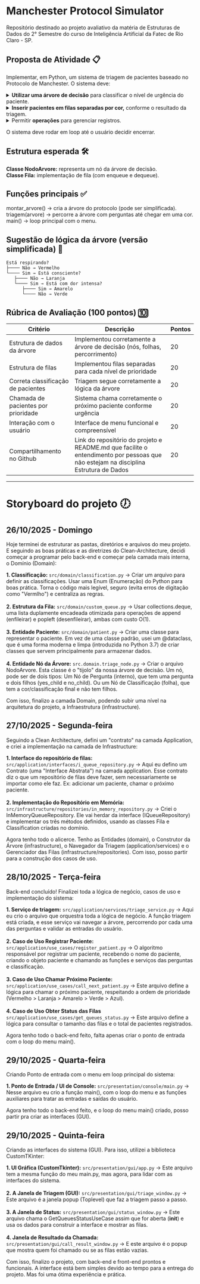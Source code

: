 # Manchester Protocol Simulator
Repositório destinado ao projeto avaliativo da matéria de Estruturas de Dados do 2° Semestre do curso de Inteligência Artificial da Fatec de Rio Claro - SP.

## Proposta de Atividade 📋
Implementar, em Python, um sistema de triagem de pacientes baseado no Protocolo de Manchester.
O sistema deve:
<details>
<summary><strong>Utilizar uma árvore de decisão</strong> para classificar o nível de urgência do paciente.</summary>
  
* Cada <strong>nó</strong> da árvore representa uma <strong>pergunta de triagem</strong> (exemplo: "O paciente está respirando?").
* As <strong>folhas</strong> da árvore indicam a <strong>classificação final</strong>, com uma <strong>cor</strong>:
  
  | Cor                    | Classificação                          | 
  |------------------------|----------------------------------------|
  | 🟥 Vermelho            | Emergência (atendimento imediato)      | 
  | 🟧 Laranja             | Muito urgente                          | 
  | 🟨 Amarelo             | Urgente                                |
  | 🟩 Verde               | Pouco urgente                          |
  | 🟦 Azul                | Não urgente                            | 
</details>

<details>
<summary><strong>Inserir pacientes em filas separadas por cor,</strong> conforme o resultado da triagem.</summary> <br>

* Cada fila deve funcionar como uma <strong>estrutura de dados FIFO¹</strong>.
1. FIFO: Uma estrutura FIFO (First-In, First-Out) é um método de organização e processamento de dados onde o primeiro item a entrar na estrutura (uma lista, por exemplo) é também o primeiro a sair. Na programação, isso é comumente implementado usando uma estrutura de dados chamada Fila (Queue). Novos elementos são adicionados ao final ("fim da fila") e os elementos são removidos do início ("início da fila").
</details>

<details>
<summary>Permitir <strong>operações</strong> para gerenciar registros.</summary>
<br>
1 - Cadastrar paciente → o programa faz as perguntas da árvore e insere na fila correspondente. <br>
2 - Chamar paciente → remove e mostra o próximo paciente da fila mais urgente disponível (Vermelho > Laranja > Amarelo > Verde > Azul). <br>
3 - Mostrar status → exibe o tamanho de cada fila. <br>
0 - Sair.
</details>

O sistema deve rodar em loop até o usuário decidir encerrar.

## Estrutura esperada 🛠️
<strong>Classe NodoArvore:</strong> representa um nó da árvore de decisão. <br>
<strong>Classe Fila:</strong> implementação de fila (com enqueue e dequeue).

## Funções principais ✅
montar_arvore() → cria a árvore do protocolo (pode ser simplificada). <br>
triagem(arvore) → percorre a árvore com perguntas até chegar em uma cor. <br>
main() → loop principal com o menu.

## Sugestão de lógica da árvore (versão simplificada) 🌳
```
Está respirando?
├──── Não → Vermelho
└──── Sim → Está consciente?
   ├──── Não → Laranja
   └──── Sim → Está com dor intensa?
      ├──── Sim → Amarelo
      └──── Não → Verde
```

## Rúbrica de Avaliação (100 pontos) 🔟

| Critério                            | Descrição                                                                                                                           | Pontos |
|-------------------------------------|-------------------------------------------------------------------------------------------------------------------------------------|--------|
| Estrutura de dados da árvore        | Implementou corretamente a árvore de decisão (nós, folhas, percorrimento)                                                           |   20   |
| Estrutura de filas                  | Implementou filas separadas para cada nível de prioridade                                                                           |   20   |
| Correta classificação de pacientes  | Triagem segue corretamente a lógica da árvore                                                                                       |   20   |
| Chamada de pacientes por prioridade | Sistema chama corretamente o próximo paciente conforme urgência                                                                     |   20   |
| Interação com o usuário             | Interface de menu funcional e compreensível                                                                                         |   20   |
| Compartilhamento no Github          | Link do repositório do projeto e README.md que facilite o entendimento por pessoas que não estejam na disciplina Estrutura de Dados |   20   |

---

# Storyboard do projeto 🕖

## 26/10/2025 - Domingo
Hoje terminei de estruturar as pastas, diretórios e arquivos do meu projeto. E seguindo as boas práticas e as diretrizes do Clean-Architecture, decidi começar a programar pelo back-end e começar pela camada mais interna, o Domínio (Domain):

<strong>1. Classificação:</strong> ```src/domain/classification.py``` → Criar um arquivo para definir as classificações. Usar uma Enum (Enumeração) do Python para boas prática. Torna o código mais legível, seguro (evita erros de digitação como "Vermlho") e centraliza as regras. <br><br>
<strong>2. Estrutura da Fila:</strong> ```src/domain/custom_queue.py``` → Usar collections.deque, uma lista duplamente encadeada otimizada para operações de append (enfileirar) e popleft (desenfileirar), ambas com custo O(1). <br><br>
<strong>3. Entidade Paciente:</strong> ```src/domain/patient.py``` → Criar uma classe para representar o paciente. Em vez de uma classe padrão, usei um @dataclass, que é uma forma moderna e limpa (introduzida no Python 3.7) de criar classes que servem principalmente para armazenar dados. <br><br>
<strong>4. Entidade Nó da Árvore:</strong> ```src.domain.triage_node.py``` → Criar o arquivo NodoArvore. Esta classe é o "tijolo" da nossa árvore de decisão. Um nó, pode ser de dois tipos: Um Nó de Pergunta (interno), que tem uma pergunta e dois filhos (yes_child e no_child). Ou um Nó de Classificação (folha), que tem a cor/classificação final e não tem filhos.

Com isso, finalizo a camada Domain, podendo subir uma nível na arquitetura do projeto, a Infraestrutura (infrastructure).

## 27/10/2025 - Segunda-feira
Seguindo a Clean Architecture, defini um "contrato" na camada Application, e criei a implementação na camada de Infrastructure:

<strong>1. Interface do repositório de filas:</strong> ```src/application/interfaces/i_queue_repository.py``` → Aqui eu defino um Contrato (uma "Interface Abstrata") na camada application. Esse contrato diz o que um repositório de filas deve fazer, sem necessariamente se importar como ele faz. Ex: adicionar um paciente, chamar o próximo paciente. <br><br>
<strong>2. Implementação do Repositório em Memória:</strong> ```src/infrastructure/repositories/in_memory_repository.py``` → Criei o InMemoryQueueRepository. Ele vai herdar da interface (IQueueRepository) e implementar os três métodos definidos, usando as classes Fila e Classification criadas no domínio.

Agora tenho todo o alicerce. Tenho as Entidades (domain), o Construtor da Árvore (infrastructure), o Navegador da Triagem (application/services) e o Gerenciador das Filas (infrastructure/repositories). Com isso, posso partir para a construção dos casos de uso.

## 28/10/2025 - Terça-feira
Back-end concluído! Finalizei toda a lógica de negócio, casos de uso e implementação do sistema:

<strong>1. Serviço de triagem:</strong> ```src/application/services/triage_service.py``` → Aqui eu crio o arquivo que orquestra toda a lógica de negócio. A função triagem está criada, e esse serviço vai navegar a árvore, percorrendo por cada uma das perguntas e validar as entradas do usuário. <br><br>
<strong>2. Caso de Uso Registrar Paciente:</strong> ```src/application/use_cases/register_patient.py``` → O algoritmo responsável por registrar um paciente, recebendo o nome do paciente, criando o objeto paciente e chamando as funções e serviços das perguntas e classificação. <br><br>
<strong>3. Caso de Uso Chamar Próximo Paciente:</strong> ```src/application/use_cases/call_next_patient.py``` → Este arquivo define a lógica para chamar o próximo paciente, respeitando a ordem de prioridade (Vermelho > Laranja > Amarelo > Verde > Azul). <br><br>
<strong>4. Caso de Uso Obter Status das Filas</strong> ```src/application/use_cases/get_queues_status.py``` → Este arquivo define a lógica para consultar o tamanho das filas e o total de pacientes registrados.

Agora tenho todo o back-end feito, falta apenas criar o ponto de entrada com o loop do menu main().

## 29/10/2025 - Quarta-feira
Criando Ponto de entrada com o menu em loop principal do sistema:

<strong>1. Ponto de Entrada / UI de Console:</strong> ```src/presentation/console/main.py``` → Nesse arquivo eu crio a função main(), com o loop do menu e as funções auxiliares para tratar as entradas e saídas do usuário.

Agora tenho todo o back-end feito, e o loop do menu main() criado, posso partir pra criar as interfaces (GUI).

## 29/10/2025 - Quinta-feira
Criando as interfaces do sistema (GUI). Para isso, utilizei a biblioteca CustomTKinter:

<strong>1. UI Gráfica (CustomTkinter):</strong> ```src/presentation/gui/app.py``` → Este arquivo tem a mesma função do meu main.py, mas agora, para lidar com as interfaces do sistema. <br><br>
<strong>2. A Janela de Triagem (GUI):</strong> ```src/presentation/gui/triage_window.py``` → Este arquivo é a janela popup (Toplevel) que faz a triagem passo a passo. <br><br>
<strong>3. A Janela de Status:</strong> ```src/presentation/gui/status_window.py``` → Este arquivo chama o GetQueuesStatusUseCase assim que for aberta (__init__) e usa os dados para construir a interface e mostrar as filas. <br><br>
<strong>4. Janela de Resultado da Chamada:</strong> ```src/presentation/gui/call_result_window.py``` → E este arquivo é o popup que mostra quem foi chamado ou se as filas estão vazias.

Com isso, finalizo o projeto, com back-end e front-end prontos e funcionais. A interface está bem simples devido ao tempo para a entrega do projeto. Mas foi uma ótima experiência e prática.
